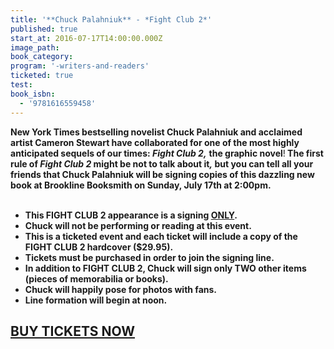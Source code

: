 ```yaml
---
title: '**Chuck Palahniuk** - *Fight Club 2*'
published: true
start_at: 2016-07-17T14:00:00.000Z
image_path:
book_category:
program: '-writers-and-readers'
ticketed: true
test:
book_isbn:
  - '9781616559458'
---
```



<div><strong>New York Times bestselling novelist Chuck Palahniuk and acclaimed artist Cameron Stewart have collaborated for one of the most highly anticipated</strong><strong> sequels of our times: <em>Fight Club 2,</em></strong> <strong>the graphic novel</strong>!<strong> The first rule of <em>Fight Club 2 </em>might be not to talk about it<em>,</em> but you can tell all your friends that Chuck Palahniuk will be signing copies of this dazzling new book at Brookline Booksmith on Sunday, July 17th at 2:00pm.</strong></div>

<div>&nbsp;</div>

* **This FIGHT CLUB 2 appearance is a signing <u>ONLY</u>.**
* **Chuck will not be performing or reading at this event.**
* **This is a ticketed event and each ticket will include a copy of the FIGHT CLUB 2 hardcover ($29.95).**
* **Tickets must be purchased in order to join the signing line.**
* **In addition to FIGHT CLUB 2, Chuck will sign only TWO other items (pieces of memorabilia or books).**
* **Chuck will happily pose for photos with fans.**
* **Line formation will begin at noon.**


## [BUY TICKETS NOW](https://www.eventbrite.com/e/chuck-palahniuk-717-tickets-25202451210)